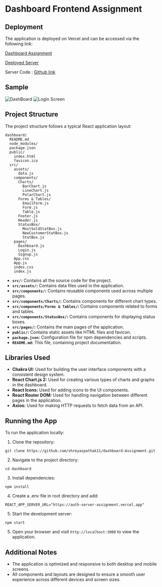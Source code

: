 # Dashboard Frontend Assignment
 
 ## Deployment

The application is deployed on Vercel and can be accessed via the following link:

[Dashboard Assignment](https://dashboard-assignment-three.vercel.app/)

[Deployed Server](https://auth-server-assignment.vercel.app)

Server Code : [Github link](https://github.com/shreyaspathak11/Auth-server-assignment/) 


 ## Sample 
![DashBoard](https://i.ibb.co/Ct0G56T/sample1.png)                                   ![Login Screen](https://i.ibb.co/TLmGsxb/sample2.png)


## Project Structure

The project structure follows a typical React application layout:

```
dashboard/
  README.md
  node_modules/
  package.json
  public/
    index.html
    favicon.ico
  src/
    assets/
      data.js
    components/
      Charts/
        BarChart.js
        LineChart.js
        PolarChart.js
      Forms & Tables/
        EmailForm.js
        Form.js
        Table.js
      Footer.js
      Header.js
      StatusBox/
        MostSoldStatBox.js
        NewCustomerStatBox.js
        StatBox.js
    pages/
      Dashboard.js
      Login.js
      Signup.js
    App.css
    App.js
    index.css
    index.js

```

- **`src/`:** Contains all the source code for the project.
- **`src/assets/`:** Contains data files used in the application.
- **`src/components/`:** Contains reusable components used across multiple pages.
- **`src/components/Charts/`:** Contains components for different chart types.
- **`src/components/Forms & Tables/`:** Contains components related to forms and tables.
- **`src/components/StatusBox/`:** Contains components for displaying status boxes.
- **`src/pages/`:** Contains the main pages of the application.
- **`public/`:** Contains static assets like HTML files and favicon.
- **`package.json`:** Configuration file for npm dependencies and scripts.
- **`README.md`:** This file, containing project documentation.

## Libraries Used

- **Chakra UI:** Used for building the user interface components with a consistent design system.
- **React Chart.js 2:** Used for creating various types of charts and graphs in the dashboard.
- **React Icons:** Used for adding icons to the UI components.
- **React Router DOM:** Used for handling navigation between different pages in the application.
- **Axios:** Used for making HTTP requests to fetch data from an API.

## Running the App

To run the application locally:

1. Clone the repository:

```
git clone https://github.com/shreyaspathak11/dashboard-Assignment.git
```

2. Navigate to the project directory:

```
cd dashboard
```

3. Install dependencies:

```
npm install
```
4. Create a .env file in root directory and add:

```
REACT_APP_SERVER_URL="https://auth-server-assignment.vercel.app"
```

5. Start the development server:

```
npm start
```

5. Open your browser and visit `http://localhost:3000` to view the application.


## Additional Notes

- The application is optimized and responsive to both desktop and mobile screens.
- All components and layouts are designed to ensure a smooth user experience across different devices and screen sizes.
